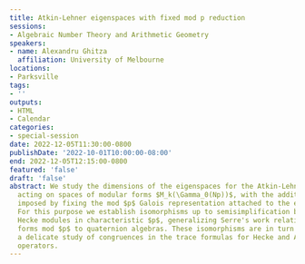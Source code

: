 ```yaml
---
title: Atkin-Lehner eigenspaces with fixed mod p reduction
sessions:
- Algebraic Number Theory and Arithmetic Geometry
speakers:
- name: Alexandru Ghitza
  affiliation: University of Melbourne
locations:
- Parksville
tags:
- ''
outputs:
- HTML
- Calendar
categories:
- special-session
date: 2022-12-05T11:30:00-0800
publishDate: '2022-10-01T10:00:00-08:00'
end: 2022-12-05T12:15:00-0800
featured: 'false'
draft: 'false'
abstract: We study the dimensions of the eigenspaces for the Atkin-Lehner involutions
  acting on spaces of modular forms $M_k(\Gamma_0(Np))$, with the additional constraint
  imposed by fixing the mod $p$ Galois representation attached to the eigenforms.
  For this purpose we establish isomorphisms up to semisimplification between certain
  Hecke modules in characteristic $p$, generalizing Serre's work relating modular
  forms mod $p$ to quaternion algebras. These isomorphisms are in turn obtained via
  a delicate study of congruences in the trace formulas for Hecke and Atkin-Lehner
  operators.
---
```

